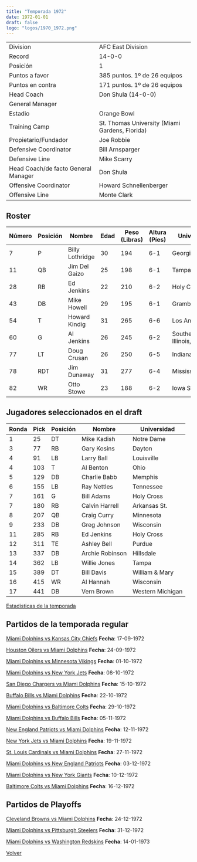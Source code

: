 ```yaml
---
title: "Temporada 1972"
date: 1972-01-01
draft: false
logo: "logos/1970_1972.png"
---
```


|                      |                      |
|-------------------------|---------------------------|
| Division               | AFC East Division            |
| Record                 | 14-0-0              |
| Posición               | 1            |
| Puntos a favor         | 385 puntos. 1º de 26 equipos           |
| Puntos en contra       | 171 puntos. 1º de 26 equipos       |
| Head Coach             | Don Shula (14-0-0)               |
| General Manager        |       |
| Estadio                | Orange Bowl             |
| Training Camp          | St. Thomas University (Miami Gardens, Florida)        |
| Propietario/Fundador | Joe Robbie |
| Defensive Coordinator | Bill Arnsparger |
| Defensive Line | Mike Scarry |
| Head Coach/de facto General Manager | Don Shula |
| Offensive Coordinator | Howard Schnellenberger |
| Offensive Line | Monte Clark |


## Roster

| Número | Posición | Nombre           | Edad | Peso (Libras) | Altura (Píes) | Universidad          |
|--------|----------|------------------|------|---------------|---------------|----------------------|
| 7 | P | Billy Lothridge | 30 | 194 | 6-1 | Georgia Tech |
| 11 | QB | Jim Del Gaizo | 25 | 198 | 6-1 | Tampa,Syracuse |
| 28 | RB | Ed Jenkins | 22 | 210 | 6-2 | Holy Cross |
| 43 | DB | Mike Howell | 29 | 195 | 6-1 | Grambling St. |
| 54 | T | Howard Kindig | 31 | 265 | 6-6 | Los Angeles St. |
| 60 | G | Al Jenkins | 26 | 245 | 6-2 | Southern Illinois,Tulsa |
| 77 | LT | Doug Crusan | 26 | 250 | 6-5 | Indiana |
| 78 | RDT | Jim Dunaway | 31 | 277 | 6-4 | Mississippi |
| 82 | WR | Otto Stowe | 23 | 188 | 6-2 | Iowa St. |


## Jugadores seleccionados en el draft

| Ronda | Pick | Posición | Nombre           | Universidad          |
|-------|------|----------|------------------|----------------------|
| 1 | 25 | DT | Mike Kadish | Notre Dame |
| 3 | 77 | RB | Gary Kosins | Dayton |
| 4 | 91 | LB | Larry Ball | Louisville |
| 4 | 103 | T | Al Benton | Ohio |
| 5 | 129 | DB | Charlie Babb | Memphis |
| 6 | 155 | LB | Ray Nettles | Tennessee |
| 7 | 161 | G | Bill Adams | Holy Cross |
| 7 | 180 | RB | Calvin Harrell | Arkansas St. |
| 8 | 207 | QB | Craig Curry | Minnesota |
| 9 | 233 | DB | Greg Johnson | Wisconsin |
| 11 | 285 | RB | Ed Jenkins | Holy Cross |
| 12 | 311 | TE | Ashley Bell | Purdue |
| 13 | 337 | DB | Archie Robinson | Hillsdale |
| 14 | 362 | LB | Willie Jones | Tampa |
| 15 | 389 | DT | Bill Davis | William & Mary |
| 16 | 415 | WR | Al Hannah | Wisconsin |
| 17 | 441 | DB | Vern Brown | Western Michigan |



[Estadisticas de la temporada](/historia/stats/1972)

## Partidos de la temporada regular

[Miami Dolphins vs Kansas City Chiefs](/historia/partidos/mia-kc-19720917) **Fecha**: 17-09-1972

[Houston Oilers vs Miami Dolphins](/historia/partidos/hou-mia-19720924) **Fecha**: 24-09-1972

[Miami Dolphins vs Minnesota Vikings](/historia/partidos/mia-min-19721001) **Fecha**: 01-10-1972

[Miami Dolphins vs New York Jets](/historia/partidos/mia-nyj-19721008) **Fecha**: 08-10-1972

[San Diego Chargers vs Miami Dolphins](/historia/partidos/sd-mia-19721015) **Fecha**: 15-10-1972

[Buffalo Bills vs Miami Dolphins](/historia/partidos/buf-mia-19721022) **Fecha**: 22-10-1972

[Miami Dolphins vs Baltimore Colts](/historia/partidos/mia-clt-19721029) **Fecha**: 29-10-1972

[Miami Dolphins vs Buffalo Bills](/historia/partidos/mia-buf-19721105) **Fecha**: 05-11-1972

[New England Patriots vs Miami Dolphins](/historia/partidos/ne-mia-19721112) **Fecha**: 12-11-1972

[New York Jets vs Miami Dolphins](/historia/partidos/nyj-mia-19721119) **Fecha**: 19-11-1972

[St. Louis Cardinals vs Miami Dolphins](/historia/partidos/stl-mia-19721127) **Fecha**: 27-11-1972

[Miami Dolphins vs New England Patriots](/historia/partidos/mia-ne-19721203) **Fecha**: 03-12-1972

[Miami Dolphins vs New York Giants](/historia/partidos/mia-nyg-19721210) **Fecha**: 10-12-1972

[Baltimore Colts vs Miami Dolphins](/historia/partidos/clt-mia-19721216) **Fecha**: 16-12-1972




## Partidos de Playoffs

[Cleveland Browns vs Miami Dolphins](/historia/partidos/cle-mia-19721224) **Fecha**: 24-12-1972

[Miami Dolphins vs Pittsburgh Steelers](/historia/partidos/mia-pit-19721231) **Fecha**: 31-12-1972

[Miami Dolphins vs Washington Redskins](/historia/partidos/mia-was-19730114) **Fecha**: 14-01-1973




[Volver](/historia)